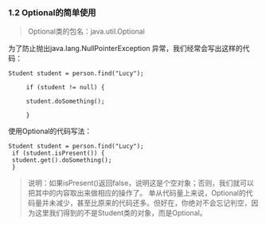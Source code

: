 ### 1.2 Optional的简单使用

> Optional类的包名：java.util.Optional<T>

为了防止抛出java.lang.NullPointerException 异常，我们经常会写出这样的代码：

```
Student student = person.find("Lucy"); 

	 if (student != null) { 

     student.doSomething(); 

 	 } 
```

使用Optional的代码写法：

 ```
Student student = person.find("Lucy"); 
  if (student.isPresent()) { 
  student.get().doSomething(); 
  } 
 ```

> 说明：如果isPresent()返回false，说明这是个空对象；否则，我们就可以把其中的内容取出来做相应的操作了。
> 单从代码量上来说，Optional的代码量并未减少，甚至比原来的代码还多。但好在，你绝对不会忘记判空，因为这里我们得到的不是Student类的对象，而是Optional。